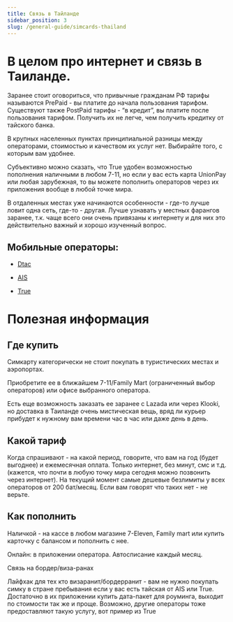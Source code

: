 ```yaml
---
title: Связь в Тайланде
sidebar_position: 3
slug: /general-guide/simcards-thailand
---
```



# В целом про интернет и связь в Таиланде.

Заранее стоит оговориться, что привычные гражданам РФ тарифы называются PrePaid - вы платите до начала пользования тарифом. Существуют также PostPaid тарифы - “в кредит”, вы платите после пользования тарифом. Получить их не легче, чем получить кредитку от тайского банка.

В крупных населенных пунктах принципиальной разницы между операторами, стоимостью и качеством их услуг нет. Выбирайте того, с которым вам удобнее. 

Субъективно можно сказать, что True удобен возможностью пополнения наличными в любом 7-11, но если у вас есть карта UnionPay или любая зарубежная, то вы можете пополнить операторов через их приложения вообще в любой точке мира.

В отдаленных местах уже начинаются особенности - где-то лучше ловит одна сеть, где-то - другая. Лучше узнавать у местных фарангов заранее, т.к. чаще всего они очень привязаны к интернету и для них это действительно важный и хорошо изученный вопрос.

## **Мобильные операторы​:**

- [Dtac](https://www.dtac.co.th/en)

- [AIS](https://www.ais.th/en/)

- [True](https://www.true.th/en/truemoveh/postpaid/)

# Полезная информация​

## Где купить

Симкарту категорически не стоит покупать в туристических местах и аэропортах. 

Приобретите ее в ближайшем 7-11/Family Mart (ограниченный выбор операторов) или офисе выбранного оператора. 

Есть еще возможность заказать ее заранее с Lazada или через Klooki, но доставка в Таиланде очень мистическая вещь, вряд ли курьер прибудет к нужному вам времени час в час или даже день в день.

## Какой тариф

Когда спрашивают - на какой период, говорите, что вам на год (будет выгоднее) и ежемесячная оплата. Только интернет, без минут, смс и т.д. (кажется, что почти в любую точку мира сегодня можно позвонить через интернет). На текущий момент самые дешевые безлимиты у всех операторов от 200 бат/месяц. Если вам говорят что таких нет - не верьте.

## Как пополнить

Наличкой - на кассе в любом магазине 7-Eleven, Family mart или купить карточку с балансом и пополнить с нее. 

Онлайн: в приложении оператора. Автосписание каждый месяц.

Связь на бордер/виза-ранах

Лайфхак для тех кто визаранит/бордерранит - вам не нужно покупать симку в стране пребывания если у вас есть тайская от AIS или True. Достаточно в их приложении купить дата-пакет для роуминга, выходит по стоимости так же и проще. Возможно, другие операторы тоже предоставляют такую услугу, вот пример из True

